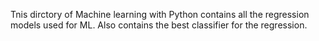 Tnis dirctory of Machine learning with Python contains all the regression models used for ML.
Also contains the best classifier for the regression.
